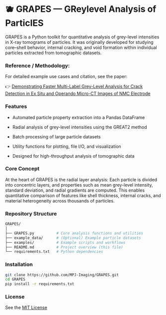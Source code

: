 # 🫐 GRAPES — GReylevel Analysis of ParticlES

GRAPES is a Python toolkit for quantitative analysis of grey-level intensities in X-ray tomograms of particles.
It was originally developed for studying core–shell behavior, internal cracking, and void formation within individual particles extracted from tomographic datasets.

### Reference / Methodology:
For detailed example use cases and citation, see the paper:

👉 [Demonstrating Faster Multi-Label Grey-Level Analysis for Crack Detection in Ex Situ and Operando Micro-CT Images of NMC Electrode](https://onlinelibrary.wiley.com/doi/full/10.1002/smtd.202500082)

### Features
- Automated particle property extraction into a Pandas DataFrame

- Radial analysis of grey-level intensities using the GREAT2 method

- Batch processing of large particle datasets

- Utility functions for plotting, file I/O, and visualization

- Designed for high-throughput analysis of tomographic data

### Core Concept
At the heart of GRAPES is the radial layer analysis:
Each particle is divided into concentric layers, and properties such as mean grey-level intensity, standard deviation, and radial gradients are computed.
This enables quantitative comparison of features like shell thickness, internal cracks, and material heterogeneity across thousands of particles.

### Repository Structure
```bash
GRAPES/
│
├── GRAPES.py          # Core analysis functions and utilities
├── example_data/      # (Optional) Example particle datasets
├── examples/          # Example scripts and workflows
├── README.md          # Project overview (this file)
└── requirements.txt   # Python dependencies
```

### Installation
```bash
git clone https://github.com/MPJ-Imaging/GRAPES.git
cd GRAPES
pip install -r requirements.txt
```

### License
See the [MIT License](LICENSE)
